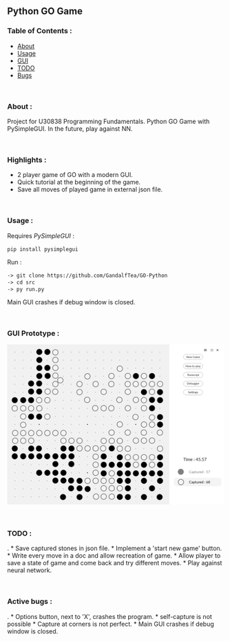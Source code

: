 ## Python GO Game


### Table of Contents :
   * [About](#about)
   * [Usage](#usage)
   * [GUI](#gui)
   * [TODO](#TODO)
   * [Bugs](#bugs)

&nbsp;

### About : <a name="about"></a>
Project for U30838 Programming Fundamentals. Python GO Game with PySimpleGUI. In the future, play against NN.

&nbsp;

### Highlights :
 *  2 player game of GO with a modern GUI.
 * Quick tutorial at the beginning of the game.
 * Save all moves of played game in external json file.

&nbsp;

### Usage : <a name="usage"></a>

Requires *PySimpleGUI* :
```
pip install pysimplegui
```
Run :
```
-> git clone https://github.com/GandalfTea/GO-Python
-> cd src
-> py run.py
```
Main GUI crashes if debug window is closed.


&nbsp;

### GUI Prototype : <a name="gui"></a>
![alt text](https://github.com/GandalfTea/GO-Python/blob/main/GUIPrototype.png)

&nbsp;

### TODO : <a name="TODO"></a>
 .
	* Save captured stones in json file.
	* Implement a 'start new game' button.
	* Write every move in a doc and allow recreation of game.
	* Allow player to save a state of game and come back and try different moves.
	* Play against neural network.

&nbsp;

### Active bugs : <a name="bugs"></a>
.
	* Options button, next to 'X', crashes the program.
	* self-capture is not possible
	* Capture at corners is not perfect.
	* Main GUI crashes if debug window is closed.
